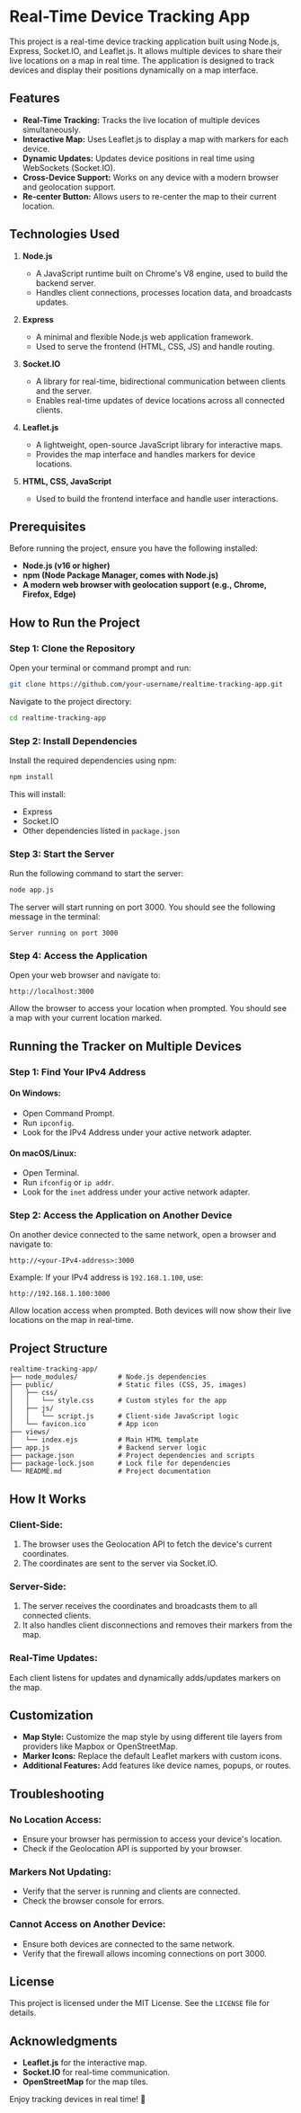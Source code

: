 # Real-Time Device Tracking App

This project is a real-time device tracking application built using Node.js, Express, Socket.IO, and Leaflet.js. It allows multiple devices to share their live locations on a map in real time. The application is designed to track devices and display their positions dynamically on a map interface.

## Features

- **Real-Time Tracking:** Tracks the live location of multiple devices simultaneously.
- **Interactive Map:** Uses Leaflet.js to display a map with markers for each device.
- **Dynamic Updates:** Updates device positions in real time using WebSockets (Socket.IO).
- **Cross-Device Support:** Works on any device with a modern browser and geolocation support.
- **Re-center Button:** Allows users to re-center the map to their current location.

## Technologies Used

1. **Node.js**

   - A JavaScript runtime built on Chrome's V8 engine, used to build the backend server.
   - Handles client connections, processes location data, and broadcasts updates.

2. **Express**

   - A minimal and flexible Node.js web application framework.
   - Used to serve the frontend (HTML, CSS, JS) and handle routing.

3. **Socket.IO**

   - A library for real-time, bidirectional communication between clients and the server.
   - Enables real-time updates of device locations across all connected clients.

4. **Leaflet.js**

   - A lightweight, open-source JavaScript library for interactive maps.
   - Provides the map interface and handles markers for device locations.

5. **HTML, CSS, JavaScript**

   - Used to build the frontend interface and handle user interactions.

## Prerequisites

Before running the project, ensure you have the following installed:

- **Node.js (v16 or higher)**
- **npm (Node Package Manager, comes with Node.js)**
- **A modern web browser with geolocation support (e.g., Chrome, Firefox, Edge)**

## How to Run the Project

### Step 1: Clone the Repository

Open your terminal or command prompt and run:

```bash
git clone https://github.com/your-username/realtime-tracking-app.git
```

Navigate to the project directory:

```bash
cd realtime-tracking-app
```

### Step 2: Install Dependencies

Install the required dependencies using npm:

```bash
npm install
```

This will install:

- Express
- Socket.IO
- Other dependencies listed in `package.json`

### Step 3: Start the Server

Run the following command to start the server:

```bash
node app.js
```

The server will start running on port 3000. You should see the following message in the terminal:

```
Server running on port 3000
```

### Step 4: Access the Application

Open your web browser and navigate to:

```
http://localhost:3000
```

Allow the browser to access your location when prompted. You should see a map with your current location marked.

## Running the Tracker on Multiple Devices

### Step 1: Find Your IPv4 Address

#### On Windows:

- Open Command Prompt.
- Run `ipconfig`.
- Look for the IPv4 Address under your active network adapter.

#### On macOS/Linux:

- Open Terminal.
- Run `ifconfig` or `ip addr`.
- Look for the `inet` address under your active network adapter.

### Step 2: Access the Application on Another Device

On another device connected to the same network, open a browser and navigate to:

```
http://<your-IPv4-address>:3000
```

Example: If your IPv4 address is `192.168.1.100`, use:

```
http://192.168.1.100:3000
```

Allow location access when prompted. Both devices will now show their live locations on the map in real-time.

## Project Structure

```
realtime-tracking-app/
├── node_modules/          # Node.js dependencies
├── public/                # Static files (CSS, JS, images)
│   ├── css/
│   │   └── style.css      # Custom styles for the app
│   ├── js/
│   │   └── script.js      # Client-side JavaScript logic
│   └── favicon.ico        # App icon
├── views/
│   └── index.ejs          # Main HTML template
├── app.js                 # Backend server logic
├── package.json           # Project dependencies and scripts
├── package-lock.json      # Lock file for dependencies
└── README.md              # Project documentation
```

## How It Works

### Client-Side:

1. The browser uses the Geolocation API to fetch the device's current coordinates.
2. The coordinates are sent to the server via Socket.IO.

### Server-Side:

1. The server receives the coordinates and broadcasts them to all connected clients.
2. It also handles client disconnections and removes their markers from the map.

### Real-Time Updates:

Each client listens for updates and dynamically adds/updates markers on the map.

## Customization

- **Map Style:** Customize the map style by using different tile layers from providers like Mapbox or OpenStreetMap.
- **Marker Icons:** Replace the default Leaflet markers with custom icons.
- **Additional Features:** Add features like device names, popups, or routes.

## Troubleshooting

### No Location Access:

- Ensure your browser has permission to access your device's location.
- Check if the Geolocation API is supported by your browser.

### Markers Not Updating:

- Verify that the server is running and clients are connected.
- Check the browser console for errors.

### Cannot Access on Another Device:

- Ensure both devices are connected to the same network.
- Verify that the firewall allows incoming connections on port 3000.

## License

This project is licensed under the MIT License. See the `LICENSE` file for details.

## Acknowledgments

- **Leaflet.js** for the interactive map.
- **Socket.IO** for real-time communication.
- **OpenStreetMap** for the map tiles.

Enjoy tracking devices in real time! 🚀


